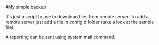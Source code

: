 #My simple backup

It's just a script to use to download files from remote server. To add a remote server just add a file in config.d folder (take a look at the sample file).

A reporting can be sent using system mail command.  
